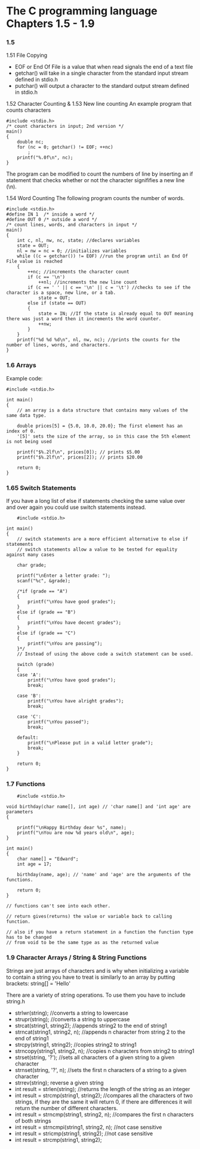# The C programming language Chapters 1.5 - 1.9

### 1.5

1.51 File Copying 
- EOF or End Of File is a value that when read signals the end of a text file
- getchar() will take in a single character from the standard input stream defined in stdio.h
- putchar() will output a character to the standard output stream defined in stdio.h

1.52 Character Counting & 1.53 New line counting
An example program that counts characters
```
#include <stdio.h>
/* count characters in input; 2nd version */
main()
{
    double nc;
    for (nc = 0; getchar() != EOF; ++nc)
        ;
    printf("%.0f\n", nc);
}
```
The program can be modified to count the numbers of line by inserting an if statement that checks whether or not the character signififies a new line (\n).

1.54 Word Counting
The following program counts the number of words.

```
#include <stdio.h>
#define IN 1  /* inside a word */
#define OUT 0 /* outside a word */
/* count lines, words, and characters in input */
main()
{
    int c, nl, nw, nc, state; //declares variables
    state = OUT;
    nl = nw = nc = 0; //initializes variables
    while ((c = getchar()) != EOF) //run the program until an End Of File value is reached
    {
        ++nc; //increments the character count 
        if (c == '\n')
            ++nl; //increments the new line count
        if (c == ' ' || c == '\n' || c = '\t') //checks to see if the character is a space, new line, or a tab.
            state = OUT;
        else if (state == OUT)
        {
            state = IN; //If the state is already equal to OUT meaning there was just a word then it increments the word counter.
            ++nw;
        }
    }
    printf("%d %d %d\n", nl, nw, nc); //prints the counts for the number of lines, words, and characters. 
}
```

### 1.6 Arrays

Example code:

```
#include <stdio.h>

int main()
{
    // an array is a data structure that contains many values of the same data type.

    double prices[5] = {5.0, 10.0, 20.0}; The first element has an index of 0. 
    '[5]' sets the size of the array, so in this case the 5th element is not being used

    printf("$%.2lf\n", prices[0]); // prints $5.00
    printf("$%.2lf\n", prices[2]); // prints $20.00

    return 0;
}
```

### 1.65 Switch Statements
If you have a long list of else if statements checking the same value over and over again you could use switch statements instead. 

```
    #include <stdio.h>

int main()
{
    // switch statements are a more efficient alternative to else if statements
    // switch statements allow a value to be tested for equality against many cases

    char grade;

    printf("\nEnter a letter grade: ");
    scanf("%c", &grade);

    /*if (grade == "A")
    {
        printf("\nYou have good grades");
    }
    else if (grade == "B")
    {
        printf("\nYou have decent grades");
    }
    else if (grade == "C")
    {
        printf("\nYou are passing");
    }*/
    // Instead of using the above code a switch statement can be used.

    switch (grade)
    {
    case 'A':
        printf("\nYou have good grades");
        break;

    case 'B':
        printf("\nYou have alright grades");
        break;

    case 'C':
        printf("\nYou passed");
        break;

    default:
        printf("\nPlease put in a valid letter grade");
        break;
    }

    return 0;
}

```


### 1.7 Functions

```
    #include <stdio.h>

void birthday(char name[], int age) // 'char name[] and 'int age' are parameters
{

    printf("\nHappy Birthday dear %s", name);
    printf("\nYou are now %d years old\n", age);
}

int main()
{
    char name[] = "Edward";
    int age = 17;

    birthday(name, age); // 'name' and 'age' are the arguments of the functions.

    return 0;
}

// functions can't see into each other.

// return gives(returns) the value or variable back to calling function.

// also if you have a return statement in a function the function type has to be changed
// from void to be the same type as as the returned value
```

### 1.9 Character Arrays / String & String Functions

Strings are just arrays of characters and is why when initializing a variable to contain a string you have to treat is similarly to an array by putting brackets: string[] = 'Hello'

There are a variety of string operations. To use them you have to include string.h

-   strlwr(string); //converts a string to lowercase
-   strupr(string); //converts a string to uppercase
-   strcat(string1, string2); //appends string2 to the end of string1
-   strncat(string1, string2, n); //appends n character from string 2 to the end of string1
-   strcpy(string1, string2); //copies string2 to string1
-   strncopy(string1, string2, n); //copies n characters from string2 to string1
-   strset(string, '?'); //sets all characters of a given string to a given character
-   strnset(string, '?', n); //sets the first n characters of a string to a given character 
-   strrev(string); reverse a given string
-   int result = strlen(string); //returns the length of the string as an integer
-   int result = strcmp(string1, string2); //compares all the characters of two strings, if they are the same it will return 0, if there are differences it will return the number of different characters.
-   int result = strncmp(string1, string2, n); //compares the first n characters of both strings
-   int result = strncmpi(string1, string2, n); //not case sensitive 
-   int result = stricmp(string1, string2); //not case sensitive
-   int result = strcmp(string1, string2);
